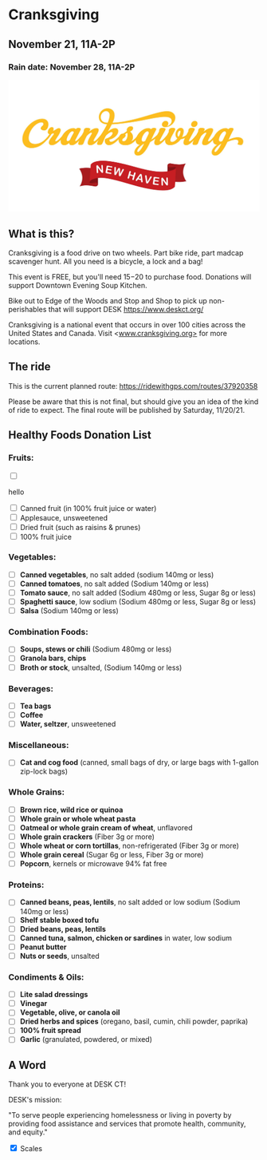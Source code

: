 # Cranksgiving

## November 21, 11A-2P

### Rain date: November 28, 11A-2P

![header](header.jpg)

## What is this?

Cranksgiving is a food drive on two wheels. Part bike ride, part madcap scavenger hunt. All you need is a bicycle, a lock and a bag!

This event is FREE, but you'll need $15-$20 to purchase food. Donations will support Downtown Evening Soup Kitchen.

Bike out to Edge of the Woods and Stop and Shop to pick up non-perishables that will support DESK <https://www.deskct.org/>

Cranksgiving is a national event that occurs in over 100 cities across the United States and Canada. Visit <www.cranksgiving.org> for more locations.

## The ride

This is the current planned route: <https://ridewithgps.com/routes/37920358>

Please be aware that this is not final, but should give you an idea of the kind of ride to expect. The final route will be published by Saturday, 11/20/21.

## Healthy Foods Donation List

### Fruits:

<input type="checkbox"><p>hello</p>

  <div>
    <input type="checkbox" id="Canned fruit" name="interest" value="coding">
    <label for="coding">Canned fruit (in 100% fruit juice or water)</label>
  </div>
  <div>
    <input type="checkbox" id="Applesauce" name="interest" value="music">
    <label for="music">Applesauce, unsweetened</label>
  </div>
  <div>
    <input type="checkbox" id="Dried fruit" name="interest" value="coding">
  <label for="coding">Dried fruit (such as raisins & prunes)</label>
  </div>
  <div>
    <input type="checkbox" id="fruit juice" name="interest" value="music">
    <label for="music">100% fruit juice</label>
  </div>

### Vegetables:

- [ ]  **Canned vegetables**, no salt added (sodium 140mg or less)
- [ ]  **Canned tomatoes**, no salt added (Sodium 140mg or less)
- [ ]  **Tomato sauce**, no salt added (Sodium 480mg or less, Sugar 8g or less)
- [ ]  **Spaghetti sauce**, low sodium (Sodium 480mg or less, Sugar 8g or less)
- [ ]  **Salsa** (Sodium 140mg or less)

### Combination Foods:

- [ ]  **Soups, stews or chili** (Sodium 480mg or less)
- [ ]  **Granola bars, chips**
- [ ]  **Broth or stock**, unsalted, (Sodium 140mg or less)

### Beverages:

- [ ]  **Tea bags**
- [ ]  **Coffee**
- [ ]  **Water, seltzer**, unsweetened

### Miscellaneous:

- [ ]  **Cat and cog food** (canned, small bags of dry, or large bags with 1-gallon zip-lock bags)

### Whole Grains:

- [ ]  **Brown rice, wild rice or quinoa**
- [ ]  **Whole grain or whole wheat pasta**
- [ ]  **Oatmeal or whole grain cream of wheat**, unflavored
- [ ]  **Whole grain crackers** (Fiber 3g or more)
- [ ]  **Whole wheat or corn tortillas**, non-refrigerated (Fiber 3g or more)
- [ ]  **Whole grain cereal** (Sugar 6g or less, Fiber 3g or more)
- [ ]  **Popcorn**, kernels or microwave 94% fat free

### Proteins:

- [ ]  **Canned beans, peas, lentils**, no salt added or low sodium (Sodium 140mg or less)
- [ ]  **Shelf stable boxed tofu**
- [ ]  **Dried beans, peas, lentils**
- [ ]  **Canned tuna, salmon, chicken or sardines** in water, low sodium
- [ ]  **Peanut butter**
- [ ]  **Nuts or seeds**, unsalted

### Condiments & Oils:

- [ ]  **Lite salad dressings**
- [ ]  **Vinegar**
- [ ]  **Vegetable, olive, or canola oil**
- [ ]  **Dried herbs and spices** (oregano, basil, cumin, chili powder, paprika)
- [ ]  **100% fruit spread**
- [ ]  **Garlic** (granulated, powdered, or mixed)

## A Word

Thank you to everyone at DESK CT!

DESK's mission:

"To serve people experiencing homelessness or living in poverty by providing food assistance and services that promote health, community, and equity."

<div>
  <input type="checkbox" id="scales" name="scales"
         checked>
  <label for="scales">Scales</label>
</div>

